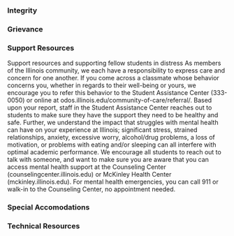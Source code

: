 ### Integrity

### Grievance

### Support Resources

Support resources and supporting fellow students in distress As members of the
Illinois community, we each have a responsibility to express care and concern
for one another.  If you come across a classmate whose behavior concerns you,
whether in regards to their well-being or yours, we encourage you to refer this
behavior to the Student Assistance Center (333-0050) or online at
odos.illinois.edu/community-of-care/referral/. Based upon your report, staff in
the Student Assistance Center reaches out to students to make sure they have
the support they need to be healthy and safe.  Further, we understand the
impact that struggles with mental health can have on your experience at
Illinois; significant stress, strained relationships, anxiety, excessive worry,
alcohol/drug problems, a loss of motivation, or problems with eating and/or
sleeping can all interfere with optimal academic performance. We encourage all
students to reach out to talk with someone, and want to make sure you are aware
that you can access mental health support at the Counseling Center
(counselingcenter.illinois.edu) or McKinley Health Center
(mckinley.illinois.edu). For mental health emergencies, you can call 911 or
walk-in to the Counseling Center, no appointment needed.

### Special Accomodations

### Technical Resources

